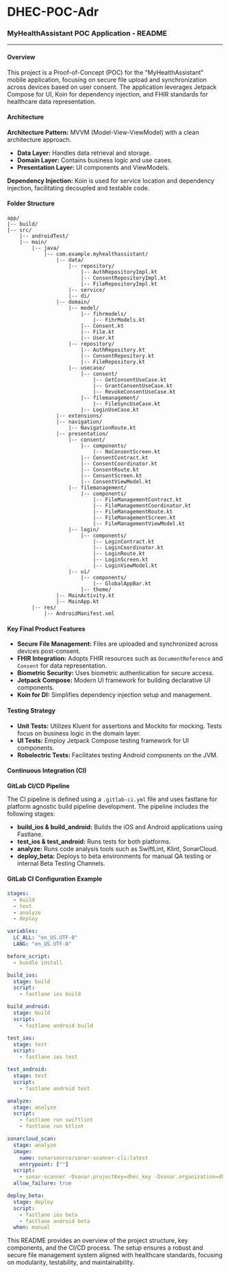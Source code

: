 # DHEC-POC-Adr
### MyHealthAssistant POC Application - README

---

#### Overview   

This project is a Proof-of-Concept (POC) for the "MyHealthAssistant" mobile application, focusing on secure file upload and synchronization across devices based on user consent. The application leverages Jetpack Compose for UI, Koin for dependency injection, and FHIR standards for healthcare data representation.

#### Architecture

**Architecture Pattern:** MVVM (Model-View-ViewModel) with a clean architecture approach.

- **Data Layer:** Handles data retrieval and storage.
- **Domain Layer:** Contains business logic and use cases.
- **Presentation Layer:** UI components and ViewModels.

**Dependency Injection:** Koin is used for service location and dependency injection, facilitating decoupled and testable code.

#### Folder Structure

```
app/
|-- build/
|-- src/
    |-- androidTest/
    |-- main/
        |-- java/
            |-- com.example.myhealthassistant/
                |-- data/
                    |-- repository/
                        |-- AuthRepositoryImpl.kt
                        |-- ConsentRepositoryImpl.kt
                        |-- FileRepositoryImpl.kt
                    |-- service/
                    |-- di/
                |-- domain/
                    |-- model/
                        |-- fihrmodels/
                            |-- FihrModels.kt
                        |-- Consent.kt
                        |-- File.kt
                        |-- User.kt
                    |-- repository/
                        |-- AuthRepository.kt
                        |-- ConsentRepository.kt
                        |-- FileRepository.kt
                    |-- usecase/
                        |-- consent/
                            |-- GetConsentUseCase.kt
                            |-- GrantConsentUseCase.kt
                            |-- RevokeConsentUseCase.kt
                        |-- filemanagement/
                            |-- FileSyncUseCase.kt
                        |-- LoginUseCase.kt
                |-- extensions/
                |-- navigation/
                    |-- NavigationRoute.kt
                |-- presentation/
                    |-- consent/
                        |-- components/
                            |-- NoConsentScreen.kt
                        |-- ConsentContract.kt
                        |-- ConsentCoordinator.kt
                        |-- ConsentRoute.kt
                        |-- ConsentScreen.kt
                        |-- ConsentViewModel.kt
                    |-- filemanagement/
                        |-- components/
                            |-- FileManagementContract.kt
                            |-- FileManagementCoordinator.kt
                            |-- FileManagementRoute.kt
                            |-- FileManagementScreen.kt
                            |-- FileManagementViewModel.kt
                    |-- login/
                        |-- components/
                            |-- LoginContract.kt
                            |-- LoginCoordinator.kt
                            |-- LoginRoute.kt
                            |-- LoginScreen.kt
                            |-- LoginViewModel.kt
                    |-- ui/
                        |-- components/
                            |-- GlobalAppBar.kt
                        |-- theme/
                |-- MainActivity.kt
                |-- MainApp.kt
        |-- res/
            |-- AndroidManifest.xml
```

#### Key Final Product Features

- **Secure File Management:** Files are uploaded and synchronized across devices post-consent.
- **FHIR Integration:** Adopts FHIR resources such as `DocumentReference` and `Consent` for data representation.
- **Biometric Security:** Uses biometric authentication for secure access.
- **Jetpack Compose:** Modern UI framework for building declarative UI components.
- **Koin for DI:** Simplifies dependency injection setup and management.

#### Testing Strategy

- **Unit Tests:** Utilizes Kluent for assertions and Mockito for mocking. Tests focus on business logic in the domain layer.
- **UI Tests:** Employ Jetpack Compose testing framework for UI components.
- **Robolectric Tests:** Facilitates testing Android components on the JVM.

#### Continuous Integration (CI)

**GitLab CI/CD Pipeline**

The CI pipeline is defined using a `.gitlab-ci.yml` file and uses fastlane for platform agnostic build pipeline development. The pipeline includes the following stages:

- **build_ios & build_android:** Builds the iOS and Android applications using Fastlane.
- **test_ios & test_android:** Runs tests for both platforms.
- **analyze:** Runs code analysis tools such as SwiftLint, Klint, SonarCloud.
- **deploy_beta:** Deploys to beta environments for manual QA testing or internal Beta Testing Channels.

#### GitLab CI Configuration Example

```yaml
stages:
  - build
  - test
  - analyze
  - deploy

variables:
  LC_ALL: "en_US.UTF-8"
  LANG: "en_US.UTF-8"

before_script:
  - bundle install

build_ios:
  stage: build
  script:
    - fastlane ios build

build_android:
  stage: build
  script:
    - fastlane android build

test_ios:
  stage: test
  script:
    - fastlane ios test

test_android:
  stage: test
  script:
    - fastlane android test

analyze:
  stage: analyze
  script:
    - fastlane run swiftlint
    - fastlane run ktlint

sonarcloud_scan:
  stage: analyze
  image:
    name: sonarsource/sonar-scanner-cli:latest
    entrypoint: [""]
  script:
    - sonar-scanner -Dsonar.projectKey=dhec_key -Dsonar.organization=dhec_key -Dsonar.sources=./src -Dsonar.host.url=https://sonarcloud.io -Dsonar.login=$SONAR_TOKEN
  allow_failure: true

deploy_beta:
  stage: deploy
  script:
    - fastlane ios beta
    - fastlane android beta
  when: manual
```

This README provides an overview of the project structure, key components, and the CI/CD process. The setup ensures a robust and secure file management system aligned with healthcare standards, focusing on modularity, testability, and maintainability.
